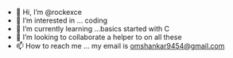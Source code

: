 - 👋 Hi, I’m @rockexce
- 👀 I’m interested in ... coding
- 🌱 I’m currently learning ...basics started with C 
- 💞️ I’m looking to collaborate a helper to on all these
- 📫 How to reach me ... my email is omshankar9454@gmail.com

<!---
rockexce/rockexce is a ✨ special ✨ repository because its `README.md` (this file) appears on your GitHub profile.
You can click the Preview link to take a look at your changes.
--->
